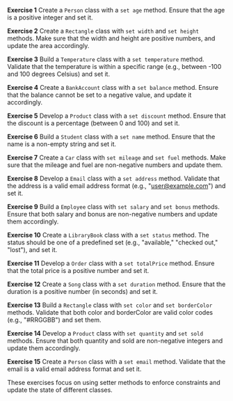 **Exercise 1**
Create a `Person` class with a `set age` method. Ensure that the age is a positive integer and set it.

**Exercise 2**
Create a `Rectangle` class with `set width` and `set height` methods. Make sure that the width and height are positive numbers, and update the area accordingly.

**Exercise 3**
Build a `Temperature` class with a `set temperature` method. Validate that the temperature is within a specific range (e.g., between -100 and 100 degrees Celsius) and set it.

**Exercise 4**
Create a `BankAccount` class with a `set balance` method. Ensure that the balance cannot be set to a negative value, and update it accordingly.

**Exercise 5**
Develop a `Product` class with a `set discount` method. Ensure that the discount is a percentage (between 0 and 100) and set it.

**Exercise 6**
Build a `Student` class with a `set name` method. Ensure that the name is a non-empty string and set it.

**Exercise 7**
Create a `Car` class with `set mileage` and `set fuel` methods. Make sure that the mileage and fuel are non-negative numbers and update them.

**Exercise 8**
Develop a `Email` class with a `set address` method. Validate that the address is a valid email address format (e.g., "user@example.com") and set it.

**Exercise 9**
Build a `Employee` class with `set salary` and `set bonus` methods. Ensure that both salary and bonus are non-negative numbers and update them accordingly.

**Exercise 10**
Create a `LibraryBook` class with a `set status` method. The status should be one of a predefined set (e.g., "available," "checked out," "lost"), and set it.

**Exercise 11**
Develop a `Order` class with a `set totalPrice` method. Ensure that the total price is a positive number and set it.

**Exercise 12**
Create a `Song` class with a `set duration` method. Ensure that the duration is a positive number (in seconds) and set it.

**Exercise 13**
Build a `Rectangle` class with `set color` and `set borderColor` methods. Validate that both color and borderColor are valid color codes (e.g., "#RRGGBB") and set them.

**Exercise 14**
Develop a `Product` class with `set quantity` and `set sold` methods. Ensure that both quantity and sold are non-negative integers and update them accordingly.

**Exercise 15**
Create a `Person` class with a `set email` method. Validate that the email is a valid email address format and set it.

These exercises focus on using setter methods to enforce constraints and update the state of different classes.